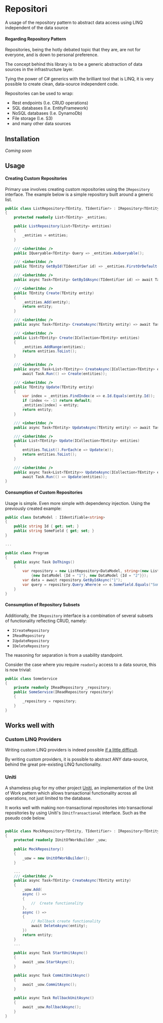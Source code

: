# Repositori
A usage of the repository pattern to abstract data access using LINQ independent of the data source

#### Regarding Repository Pattern
Repositories, being the hotly debated topic that they are, are not for everyone, and is down to personal preference.

The concept behind this library is to be a generic abstraction of data sources in the infrastructure layer.

Tying the power of C# generics with the brilliant tool that is LINQ, it is very
possible to create clean, data-source independent code.

Repositories can be used to wrap:
 - Rest endpoints (I.e. CRUD operations)
 - SQL databases (I.e. EntityFramework)
 - NoSQL databases (I.e. DynamoDb)
 - File storage (I.e. S3)
 - and many other data sources

## Installation

*Coming soon*

## Usage

#### Creating Custom Repositories
Primary use involves creating custom repositories using the `IRepository` interface. The example below is a simple repository built around a generic list.
```c#
public class ListRepository<TEntity, TIdentifier> : IRepository<TEntity, TIdentifier> where TEntity : IIdentifiable<TIdentifier>
{
    protected readonly List<TEntity> _entities;

    public ListRepository(List<TEntity> entities)
    {
        _entities = entities;
    }

    /// <inheritdoc />
    public IQueryable<TEntity> Query => _entities.AsQueryable();

    /// <inheritdoc />
    public TEntity GetById(TIdentifier id) => _entities.FirstOrDefault(e => e.Id.Equals(id));

    /// <inheritdoc />
    public async Task<TEntity> GetByIdAsync(TIdentifier id) => await Task.Run(() => GetById(id));

    /// <inheritdoc />
    public TEntity Create(TEntity entity)
    {
        _entities.Add(entity);
        return entity;
    }

    /// <inheritdoc />
    public async Task<TEntity> CreateAsync(TEntity entity) => await Task.Run(() => Create(entity));

    /// <inheritdoc />
    public List<TEntity> Create(ICollection<TEntity> entities)
    {
        _entities.AddRange(entities);
        return entities.ToList();
    }

    /// <inheritdoc />
    public async Task<List<TEntity>> CreateAsync(ICollection<TEntity> entities) =>
        await Task.Run(() => Create(entities));

    /// <inheritdoc />
    public TEntity Update(TEntity entity)
    {
        var index = _entities.FindIndex(e => e.Id.Equals(entity.Id));
        if (index <= -1) return default;
        _entities[index] = entity;
        return entity;
    }

    /// <inheritdoc />
    public async Task<TEntity> UpdateAsync(TEntity entity) => await Task.Run(() => Update(entity));

    /// <inheritdoc />
    public List<TEntity> Update(ICollection<TEntity> entities)
    {
        entities.ToList().ForEach(e => Update(e));
        return entities.ToList();
    }

    /// <inheritdoc />
    public async Task<List<TEntity>> UpdateAsync(ICollection<TEntity> entities) =>
        await Task.Run(() => Update(entities));
}
```

#### Consumption of Custom Repositories
Usage is simple. Even more simple with dependency injection. Using the previously created example:
```c#
public class DataModel : IIdentifiable<string>
{
    public string Id { get; set; }
    public string SomeField { get; set; }
}

...

public class Program
{
    public async Task DoThings()
    {
        var repository = new ListRepository<DataModel, string>(new List<DataModel>
            {new DataModel {Id = "1"}, new DataModel {Id = "2"}});
        var data = await repository.GetByIdAsync("1");
        var query = repository.Query.Where(e => e.SomeField.Equals("SomeValue"));
    }
}
```

#### Consumption of Repository Subsets
Additionally, the `IRepository` interface is a combination of several subsets of functionality reflecting CRUD, namely:
- `ICreateRepository`
- `IReadRepository`
- `IUpdateRepository`
- `IDeleteRepository`

The reasoning for separation is from a usability standpoint.

Consider the case where you require `readonly` access to a data source, this is now trivial:
```c#
public class SomeService 
{
    private readonly IReadRepository _repository;
    public SomeService(IReadRepository repository)
    {
        _repository = repository;
    }
}
```

## Works well with

### Custom LINQ Providers

Writing custom LINQ providers is indeed possible [if a little difficult](https://weblogs.asp.net/mehfuzh/writing-custom-linq-provider).

By writing custom providers, it is possible to abstract ANY data-source,
behind the great pre-existing LINQ functionality.

### Uniti
A shameless plug for my other project [Uniti](https://github.com/jaseaman/Uniti), an implementation of the Unit of Work pattern which allows 
transactional functionality across all operations, not just limited to the database.

It works well with making non-transactional repositories into transactional repositories by using Uniti's `IUnitTransactional` interface. 
Such as the pseudo code below.

```c#

public class MockRepository<TEntity, TIdentifier> : IRepository<TEntity, TIdentifier>, IUnitTransactional 
{
    protected readonly IUnitOfWorkBuilder _uow;
    
    public MockRepository() 
    {
        _uow = new UnitOfWorkBuilder();
    }

    ...
    /// <inheritdoc />
    public async Task<TEntity> CreateAsync(TEntity entity)
    {
        _uow.Add(
        async () => 
        { 
            //  Create functionality
        },
        async () => 
        {
            // Rollback create functionality
            await DeleteAsync(entity);
        })
        return entity;
    }
    ...
        
    public async Task StartUnitAsync()
    {
        await _uow.StartAsync();
    }

    public async Task CommitUnitAsync() 
    {
        await _uow.CommitAsync();
    }
    
    public async Task RollbackUnitAsync() 
    {
        await _uow.RollbackAsync();
    }
}
```